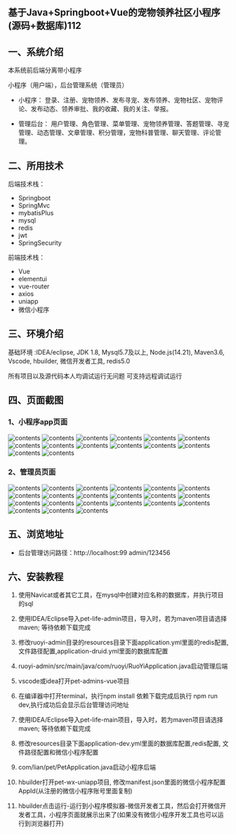## 基于Java+Springboot+Vue的宠物领养社区小程序(源码+数据库)112

## 一、系统介绍
本系统前后端分离带小程序

小程序（用户端），后台管理系统（管理员）

- 小程序：
登录、注册、宠物领养、发布寻宠、发布领养、宠物社区、宠物评论、发布动态、领养审批、我的收藏、我的关注、举报。

- 管理后台：
用户管理、角色管理、菜单管理、宠物领养管理、答题管理、寻宠管理、动态管理、文章管理、积分管理，宠物科普管理、聊天管理、评论管理。

## 二、所用技术
后端技术栈：
- Springboot
- SpringMvc
- mybatisPlus
- mysql
- redis
- jwt
- SpringSecurity

前端技术栈：
- Vue
- elementui
- vue-router
- axios
- uniapp
- 微信小程序

## 三、环境介绍
基础环境 :IDEA/eclipse, JDK 1.8, Mysql5.7及以上, Node.js(14.21), Maven3.6, Vscode, hbuilder, 微信开发者工具, redis5.0

所有项目以及源代码本人均调试运行无问题 可支持远程调试运行

## 四、页面截图
### 1、小程序app页面
![contents](./picture/picture1.png)
![contents](./picture/picture2.png)
![contents](./picture/picture3.png)
![contents](./picture/picture4.png)
![contents](./picture/picture5.png)
![contents](./picture/picture6.png)
![contents](./picture/picture7.png)
![contents](./picture/picture8.png)
![contents](./picture/picture9.png)
![contents](./picture/picture10.png)
![contents](./picture/picture11.png)
![contents](./picture/picture12.png)
![contents](./picture/picture13.png)
![contents](./picture/picture14.png)

### 2、管理员页面
![contents](./picture/picture15.png)
![contents](./picture/picture16.png)
![contents](./picture/picture17.png)
![contents](./picture/picture18.png)
![contents](./picture/picture19.png)
![contents](./picture/picture20.png)
![contents](./picture/picture21.png)
![contents](./picture/picture22.png)
![contents](./picture/picture23.png)
![contents](./picture/picture24.png)
![contents](./picture/picture25.png)
![contents](./picture/picture26.png)
![contents](./picture/picture27.png)
![contents](./picture/picture28.png)
![contents](./picture/picture29.png)
![contents](./picture/picture30.png)
![contents](./picture/picture31.png)
![contents](./picture/picture32.png)
![contents](./picture/picture33.png)
![contents](./picture/picture34.png)
![contents](./picture/picture35.png)

## 五、浏览地址

- 后台管理访问路径：http://localhost:99
  admin/123456

## 六、安装教程

1. 使用Navicat或者其它工具，在mysql中创建对应名称的数据库，并执行项目的sql

2. 使用IDEA/Eclipse导入pet-life-admin项目，导入时，若为maven项目请选择maven; 等待依赖下载完成

3. 修改ruoyi-admin目录的resources目录下面application.yml里面的redis配置, 文件路径配置,application-druid.yml里面的数据库配置

4. ruoyi-admin/src/main/java/com/ruoyi/RuoYiApplication.java启动管理后端

5. vscode或idea打开pet-admins-vue项目

6. 在编译器中打开terminal，执行npm install 依赖下载完成后执行 npm run dev,执行成功后会显示后台管理访问地址

7. 使用IDEA/Eclipse导入pet-life-main项目，导入时，若为maven项目请选择maven; 等待依赖下载完成

8. 修改resources目录下面application-dev.yml里面的数据库配置,redis配置, 文件路径配置和微信小程序配置

9. com/lian/pet/PetApplication.java启动小程序后端

10. hbuilder打开pet-wx-uniapp项目, 修改manifest.json里面的微信小程序配置AppId(从注册的微信小程序账号里面复制)

11. hbuilder点击运行-运行到小程序模拟器-微信开发者工具，然后会打开微信开发者工具，小程序页面就展示出来了(如果没有微信小程序开发工具也可以运行到浏览器打开)



